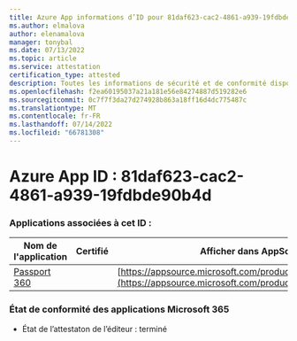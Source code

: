 ```yaml
---
title: Azure App informations d’ID pour 81daf623-cac2-4861-a939-19fdbde90b4d
ms.author: elmalova
author: elenamalova
manager: tonybal
ms.date: 07/13/2022
ms.topic: article
ms.service: attestation
certification_type: attested
description: Toutes les informations de sécurité et de conformité disponibles pour 81daf623-cac2-4861-a939-19fdbde90b4d.
ms.openlocfilehash: f2ea60195037a21a181e56e84274887d519282e6
ms.sourcegitcommit: 0c7f7f3da27d274928b863a18ff16d4dc775487c
ms.translationtype: MT
ms.contentlocale: fr-FR
ms.lasthandoff: 07/14/2022
ms.locfileid: "66781308"
---
```

# <a name="azure-app-id-81daf623-cac2-4861-a939-19fdbde90b4d"></a>Azure App ID : 81daf623-cac2-4861-a939-19fdbde90b4d


### <a name="apps-associated-with-this-id"></a>Applications associées à cet ID :
| **Nom de l'application** | **Certifié** | **Afficher dans AppSource** |
|--------------|---------------|-----------------------|
| [Passport 360](../forward/WA200004322.md) |  | [https://appsource.microsoft.com/product/office/WA200004322](https://appsource.microsoft.com/product/office/WA200004322) |

### <a name="microsoft-365-app-compliance-status"></a>État de conformité des applications Microsoft 365
- État de l’attestaton de l’éditeur : terminé
